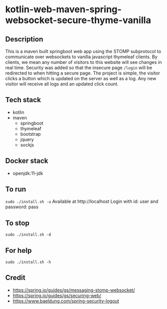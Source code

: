 # kotlin-web-maven-spring-websocket-secure-thyme-vanilla

## Description
This is a maven built springboot web app
using the STOMP subprotocol to communicate
over websockets to vanilla javascript thymeleaf clients.
By clients, we mean any number of visitors to
this website will see changes in real time.
  Security was added so that the insecure page `/login` will
be redirected to when hitting a secure page.
  The project is simple, the visitor clicks a
button which is updated on the server as well as
a log. Any new visitor will receive all logs and
an updated click count.

## Tech stack
- kotlin
- maven
  - springboot
  - thymeleaf
  - bootstrap
  - jquery
  - sockjs

## Docker stack
- openjdk:11-jdk

## To run
`sudo ./install.sh -u`
Available at http://localhost
Login with id: user and password: pass

## To stop
`sudo ./install.sh -d`

## For help
`sudo ./install.sh -h`

## Credit
- https://spring.io/guides/gs/messaging-stomp-websocket/
- https://spring.io/guides/gs/securing-web/
- https://www.baeldung.com/spring-security-logout
